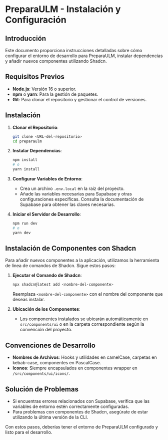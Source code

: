 # PreparaULM - Instalación y Configuración

## Introducción
Este documento proporciona instrucciones detalladas sobre cómo configurar el entorno de desarrollo para PreparaULM, instalar dependencias y añadir nuevos componentes utilizando Shadcn.

## Requisitos Previos
- **Node.js**: Versión 16 o superior.
- **npm** o **yarn**: Para la gestión de paquetes.
- **Git**: Para clonar el repositorio y gestionar el control de versiones.

## Instalación

1. **Clonar el Repositorio**:
   ```bash
   git clone <URL-del-repositorio>
   cd preparaulm
   ```

2. **Instalar Dependencias**:
   ```bash
   npm install
   # o
   yarn install
   ```

3. **Configurar Variables de Entorno**:
   - Crea un archivo `.env.local` en la raíz del proyecto.
   - Añade las variables necesarias para Supabase y otras configuraciones específicas. Consulta la documentación de Supabase para obtener las claves necesarias.

4. **Iniciar el Servidor de Desarrollo**:
   ```bash
   npm run dev
   # o
   yarn dev
   ```

## Instalación de Componentes con Shadcn

Para añadir nuevos componentes a la aplicación, utilizamos la herramienta de línea de comandos de Shadcn. Sigue estos pasos:

1. **Ejecutar el Comando de Shadcn**:
   ```bash
   npx shadcn@latest add <nombre-del-componente>
   ```
   Reemplaza `<nombre-del-componente>` con el nombre del componente que deseas instalar.

2. **Ubicación de los Componentes**:
   - Los componentes instalados se ubicarán automáticamente en `src/components/ui` o en la carpeta correspondiente según la convención del proyecto.

## Convenciones de Desarrollo
- **Nombres de Archivos**: Hooks y utilidades en camelCase, carpetas en kebab-case, componentes en PascalCase.
- **Iconos**: Siempre encapsulados en componentes wrapper en `/src/components/ui/icons/`.

## Solución de Problemas
- Si encuentras errores relacionados con Supabase, verifica que las variables de entorno estén correctamente configuradas.
- Para problemas con componentes de Shadcn, asegúrate de estar utilizando la última versión de la CLI.

Con estos pasos, deberías tener el entorno de PreparaULM configurado y listo para el desarrollo. 